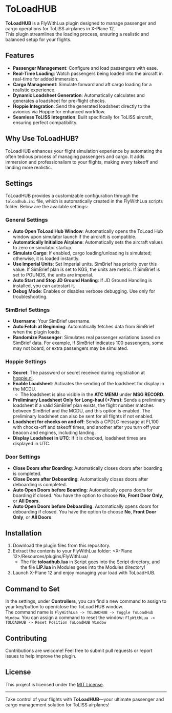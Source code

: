 # ToLoadHUB  

**ToLoadHUB** is a FlyWithLua plugin designed to manage passenger and cargo operations for ToLISS airplanes in X-Plane 12.  
This plugin streamlines the loading process, ensuring a realistic and balanced setup for your flights.  

## Features  
- **Passenger Management**: Configure and load passengers with ease.
- **Real-Time Loading**: Watch passengers being loaded into the aircraft in real-time for added immersion.
- **Cargo Management**: Simulate forward and aft cargo loading for a realistic experience.
- **Dynamic Loadsheet Generation**: Automatically calculates and generates a loadsheet for pre-flight checks.
- **Hoppie Integration**: Send the generated loadsheet directly to the avionics via Hoppie for enhanced workflow.
- **Seamless ToLISS Integration**: Built specifically for ToLISS aircraft, ensuring perfect compatibility.  

## Why Use ToLoadHUB?  
ToLoadHUB enhances your flight simulation experience by automating the often tedious process of managing passengers and cargo.
It adds immersion and professionalism to your flights, making every takeoff and landing more realistic.  

## Settings
ToLoadHUB provides a customizable configuration through the `toloadhub.ini` file, which is automatically created in the FlyWithLua scripts folder. Below are the available settings:  

### General Settings  
- **Auto Open ToLoad Hub Window**: Automatically opens the ToLoad Hub window upon simulator launch if the aircraft is compatible.  
- **Automatically Initialize Airplane**: Automatically sets the aircraft values to zero on simulator startup.  
- **Simulate Cargo**: If enabled, cargo loading/unloading is simulated; otherwise, it is loaded instantly.
- **Use Imperial Units**: Set Imperial units. SimBrief has priority over this value. If SimBrief plan is set to KGS, the units are metric. If SimBrief is set to POUNDS, the units are imperial.
- **Auto Start and Stop JD Ground Hanling**: If JD Ground Handling is installed, you can autostart it.
- **Debug Mode**: Enables or disables verbose debugging. Use only for troubleshooting.

### SimBrief Settings  
- **Username**: Your SimBrief username.
- **Auto Fetch at Beginning**: Automatically fetches data from SimBrief when the plugin loads.  
- **Randomize Passenger**: Simulates real passenger variations based on SimBrief data. For example, if SimBrief indicates 100 passengers, some may not board, or extra passengers may be simulated.  

### Hoppie Settings
- **Secret**: The password or secret received during registration at [hoppie.nl](https://www.hoppie.nl).
- **Enable Loadsheet**: Activates the sending of the loadsheet for display in the MCDU.  
  - The loadsheet is also visible in the **ATC MENU** under **MSG RECORD**.
- **Preliminary Loadsheet Only for Long-haul (+7hrs)**: Sends a preliminary loadsheet if a valid SimBrief plan exists, the flight number matches between SimBrief and the MCDU, and this option is enabled. The preliminary loadsheet can also be sent for all flights if not enabled.  
- **Loadsheet for chocks on and off**:  Sends a CPDLC message at FL100 with chocks-off and takeoff times, and another after you turn off your beacon and engines, including landing.
- **Display Loadsheet in UTC**:  If it is checked, loadsheet times are displayed in UTC.

### Door Settings  
- **Close Doors after Boarding**: Automatically closes doors after boarding is completed.  
- **Close Doors after Deboarding**: Automatically closes doors after deboarding is completed.  
- **Auto Open Doors before Boarding**: Automatically opens doors for boarding if closed. You have the option to choose **No**, **Front Door Only**, or **All Doors**.  
- **Auto Open Doors before Deboarding**: Automatically opens doors for deboarding if closed. You have the option to choose **No**, **Front Door Only**, or **All Doors**.  

## Installation
1. Download the plugin files from this repository.  
2. Extract the contents to your FlyWithLua folder: 
<X-Plane 12>/Resources/plugins/FlyWithLua/
   - The file **toloadhub.lua** in Script goes into the Script directory, and the file **LIP.lua** in Modules goes into the Modules directory!
3. Launch X-Plane 12 and enjoy managing your load with ToLoadHUB.  

## Command to Set
In the settings, under **Controllers**, you can find a new command to assign to your key/button to open/close the ToLoad HUB window.  
The command name is `FlyWithLua -> TOLOADHUB -> Toggle ToLoadHub Window`.
You can assign a command to reset the window: `FlyWithLua -> TOLOADHUB -> Reset Position ToLoadHUB Window`

## Contributing  
Contributions are welcome! Feel free to submit pull requests or report issues to help improve the plugin.  

## License  
This project is licensed under the [MIT License](LICENSE).  

---

Take control of your flights with **ToLoadHUB**—your ultimate passenger and cargo management solution for ToLISS airplanes!
